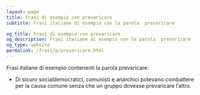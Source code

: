```yaml
---
layout: page
title: Frasi di esempio con prevaricare 
subtitle: Frasi italiane di esempio con la parola  prevaricare

og_title: Frasi di esempio con prevaricare 
og_description: Frasi italiane di esempio con la parola  prevaricare
og_type: website
permalink: /frasi/p/prevaricare.html
---
```


Frasi italiane di esempio contenenti la parola prevaricare:


- Di sicuro socialdemocratici, comunisti e anarchici potevano combattere per la causa comune senza che un gruppo dovesse prevaricare l’altro.
